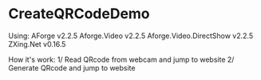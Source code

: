 # CreateQRCodeDemo
Using: AForge v2.2.5
       Aforge.Video v2.2.5
       Aforge.Video.DirectShow v2.2.5
       ZXing.Net v0.16.5

How it's work:
1/ Read QRcode from webcam and jump to website
2/ Generate QRcode and jump to website
